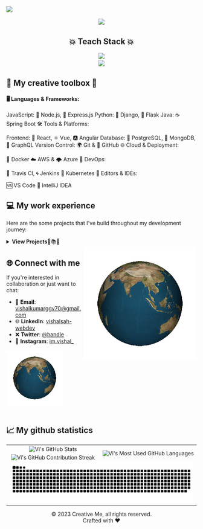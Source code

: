 <img src="https://capsule-render.vercel.app/api?type=waving&color=gradient&height=100&section=header&text=Hi!%20There&fontSize=60" />

<p align="center"><img src="http://readme-typing-svg.herokuapp.com?font=Righteous&pause=1000&center=true&random=false&width=435&lines=The+five+boxing+wizards+jump+quickly" /></p>

  <h2 align="center">💥 Teach Stack 💥</h2>
<p align="center">
    <img src="https://skillicons.dev/icons?i=css,kubernetes,docker,c,react&theme=light" />
    <br />
    <img src="https://skillicons.dev/icons?i=js,html,css,kubernetes,docker,c,react&theme=light" />
</p>
  
## 🎨 My creative toolbox 🧰
#### 🖥️ Languages & Frameworks:

JavaScript: 🌌 Node.js, 🚀 Express.js
Python: 🐍 Django, 🍜 Flask
Java: ☕ Spring Boot
🛠️ Tools & Platforms:

Frontend: 🎨 React, ⚛️ Vue, 🅰️ Angular
Database: 🐘 PostgreSQL, 🌱 MongoDB, 🚀 GraphQL
Version Control: 🌍 Git & 🐙 GitHub
🌐 Cloud & Deployment:

🚢 Docker
☁️ AWS & 🌩️ Azure
🤖 DevOps:

🧪 Travis CI, 🌀 Jenkins
🐳 Kubernetes
🔧 Editors & IDEs:

🆚 VS Code
💼 IntelliJ IDEA

## 💻 My work experience
Here are the some projects that I've build throughout my development journey:

 <details>
 <summary><strong>View Projects</strong>🔎📚✨</summary>


<picture>
  <source media="(min-width: 1200px)" srcset="https://upload.wikimedia.org/wikipedia/commons/1/1d/No_image.svg">
 <img src="./gif/showcase.gif" />
</picture>
 
 - 🤖 **AI ChatBot**: _Because who needs real humans anyway?._ 🤷‍♂️
   - [Repo](https://github.com/vishal-gg/AI-ChatBot) | [Coming soon 🚀](#)

<picture>
  <source media="(max-width: 1200px)" srcset="https://upload.wikimedia.org/wikipedia/commons/1/1d/No_image.svg">
 <img align="right" src="./gif/project-showcase.gif" />
</picture>

- 🎬 **IMDb Clone**: _Because the original IMDb just wasn't enough for us._ 🦄😏
  - [Repo](https://github.com/vishal-gg/IMDb_Clone) | [Demo 🚀](https://getinternetmovies.vercel.app)

- 🛍️ **Amazon Clone**: _Why shop at the real Amazon when you could shop here?_ 😎✌
  - [Repo](https://github.com/vishal-gg/Amazon_Clone) | [Coming soon 🚀](#)

- 🍽️ **Restaurant App**: _In case you get hungry while coding._ 🌮🍜
  - [Repo](https://github.com/vishal-gg/Restaurant_App) | [Demo 🚀](https://eatopendoor.vercel.app)

- 🛒 **E-commerce**: _Yet another place to burn your salary._ 🔥🤑
  - [Repo](https://github.com/vishal-gg/E-Commerce) | [Demo 🚀](https://snapstore.vercel.app)

- 📁 **File Sharing App**: _Because sharing is caring, but mostly it's just faster this way._ 🤝⚡
  - [Repo](https://github.com/vishal-gg/File-Sharing-App--prod) | [Demo 🚀](https://snapsharefile.vercel.app)

- 🔍 **More Projects**: _See what else I've been working on._ 🛠️👨‍💻
  - [🔗 View All Repositories](https://github.com/vishal-gg?tab=repositories)

 </details>

<picture>
  <source media="(max-width: 975px)" srcset="https://upload.wikimedia.org/wikipedia/commons/1/1d/No_image.svg">
 <img align="right" src="./gif/rotating-earth.gif" widht="200" />
</picture>

## 🌐 Connect with me
If you're interested in collaboration or just want to chat:

- 📧 **Email**: [vishalkumarggv70@gmail.com](mailto:vishalkumarggv70@gmail.com)
- 🌐 **LinkedIn**: [vishalsah-webdev](https://www.linkedin.com/in/vishalsah-webdev)
- ❌ **Twitter**: [@handle](#)
- 📸 **Instagram**: [im.vishal_](#)
<picture>
  <source media="(min-width: 975px)" srcset="https://upload.wikimedia.org/wikipedia/commons/1/1d/No_image.svg">
 <img src="./gif/rotating-earth2.gif" />
</picture>
<br><br>


## 📈 My github statistics
<table>
    <tr>
        <td align="center">
         <picture>
   <source media="(prefers-color-scheme: dark)" srcset="https://github-readme-stats.vercel.app/api?username=vishal-gg&show_icons=true&rank_icon=github&locale=en&&theme=codeSTACKr" />
   <source media="(prefers-color-scheme: light)" srcset="https://github-readme-stats.vercel.app/api?username=vishal-gg&show_icons=true&locale=en&&theme=default" />
   <img src="https://github-readme-stats.vercel.app/api?username=vishal-gg&show_icons=true&locale=en&&theme=default" alt="Vi's GitHub Stats" />
 </picture>
        </td>
        <td rowspan="2" align="center">
         <picture>
   <source media="(prefers-color-scheme: dark)" srcset="https://github-readme-stats.vercel.app/api/top-langs?username=vishal-gg&show_icons=true&locale=en&theme=codeSTACKr"
      />
   <source media="(prefers-color-scheme: light)"srcset="https://github-readme-stats.vercel.app/api/top-langs?username=vishal-gg&show_icons=true&locale=en&theme=default"
      />
   <img src="https://github-readme-stats.vercel.app/api/top-langs?username=vishal-gg&show_icons=true&locale=en&layout=compact&theme=default" alt="Vi's Most Used GitHub Languages" />
 </picture>
        </td>
    </tr>
    <tr>
        <td align="center">
         <picture>
   <source media="(prefers-color-scheme: dark)" srcset="https://github-readme-streak-stats.herokuapp.com/?user=vishal-gg&theme=codeSTACKr" />
   <source media="(prefers-color-scheme: light)" srcset="https://github-readme-streak-stats.herokuapp.com/?user=vishal-gg&theme=default" />
   <img src="https://github-readme-streak-stats.herokuapp.com/?user=vishal-gg&theme=default" alt="Vi's GitHub Contribution Streak" />
 </picture>
        </td>
    </tr>
    <tr>
        <td colspan="2" align="center">
        <picture>
  <source media="(prefers-color-scheme: dark)" srcset="https://raw.githubusercontent.com/vishal-gg/vishal-gg/output/github-snake-dark.svg" />
  <source media="(prefers-color-scheme: light)" srcset="https://raw.githubusercontent.com/vishal-gg/vishal-gg/output/github-snake.svg" />
  <img alt="github-snake" src="https://raw.githubusercontent.com/vishal-gg/vishal-gg/output/github-snake.svg" />
</picture>
        </td>
    </tr>
</table>

<p align="center">© 2023 Creative Me, all rights reserved.<br> Crafted with ❤️
</p>
